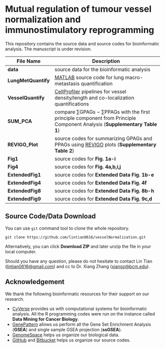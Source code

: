 Mutual regulation of tumour vessel normalization and immunostimulatory reprogramming
======

This repository contains the source data and source codes for bioinformatic analysis. The manuscript is under revision.

File Name  | Description
------------- | -------------
**data** | source data for the bioinformatic analysis
**LungMetQuantify** | [MATLAB](https://www.mathworks.com/) source code for lung macro-metastasis quantification
**VesselQuantify** | [CellProfiler](http://cellprofiler.org/) pipelines for vessel density/length and co-localization quantifications
**SUM_PCA** | compare ∑GPAGs − ∑PPAGs with the first principle component from Principle Component Analysis (**Supplementary Table 1**)
**REVIGO_Plot** | source codes for summarizing GPAGs and PPAGs using [REVIGO](http://revigo.irb.hr/) plots (**Supplementary Table 2**)
**Fig1** | source codes for **Fig. 1a-i**
**Fig4** | source codes for **Fig. 4a,b,i,j**
**ExtendedFig1** | source codes for **Extended Data Fig. 1b-e**
**ExtendedFig4** | source codes for **Extended Data Fig. 4f**
**ExtendedFig8** | source codes for **Extended Data Fig. 8b-h**
**ExtendedFig9** | source codes for **Extended Data Fig. 9c,d**

## Source Code/Data Download

You can use `git` command tool to clone the whole repository.

```
git clone https://github.com/lintian0616/vesselNormalization.git
```

Alternatively, you can click **Download ZIP** and later unzip the file in your local computer.

Should you have any question, please do not hesitate to contact Lin Tian (lintian0616@gmail.com) and cc to Dr. Xiang Zhang (xiangz@bcm.edu).

## Acknowledgement

We thank the following bioinformatic resources for their support on our research.

* [CyVerse](http://www.cyverse.org/) provides us with computational systems for bioinformatic analysis. All the R programming codes were run on the instance called **Data Mining for Cancer Biology**.
* [GenePattern](https://genepattern.broadinstitute.org/) allows us perform all the Gene Set Enrichment Analysis (**GSEA**) and single sample GSEA projection (**ssGSEA**).
* [GenomeSpace](http://www.genomespace.org/) helps us organize our biological data.
* [GitHub](https://github.com/) and [Bitbucket](https://bitbucket.org) helps us organize our source codes.
